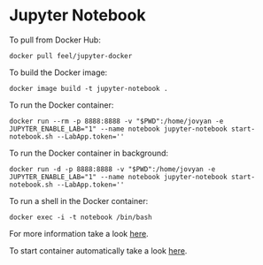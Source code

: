# Jupyter Notebook

To pull from Docker Hub:
```
docker pull feel/jupyter-docker
```

To build the Docker image:
```
docker image build -t jupyter-notebook .
```

To run the Docker container:
```
docker run --rm -p 8888:8888 -v "$PWD":/home/jovyan -e JUPYTER_ENABLE_LAB="1" --name notebook jupyter-notebook start-notebook.sh --LabApp.token=''
```

To run the Docker container in background:
```
docker run -d -p 8888:8888 -v "$PWD":/home/jovyan -e JUPYTER_ENABLE_LAB="1" --name notebook jupyter-notebook start-notebook.sh --LabApp.token=''
```

To run a shell in the Docker container:
```
docker exec -i -t notebook /bin/bash
```

For more information take a look [here](https://jupyter-docker-stacks.readthedocs.io/en/latest/using/running.html).

To start container automatically take a look [here](https://docs.docker.com/config/containers/start-containers-automatically/).
